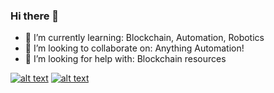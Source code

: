 ### Hi there 👋

<!--
**aaryamannchallani/aaryamannchallani** is a ✨ _special_ ✨ repository because its `README.md` (this file) appears on your GitHub profile.

Here are some ideas to get you started:
--->
- 🌱 I’m currently learning: Blockchain, Automation, Robotics
- 👯 I’m looking to collaborate on: Anything Automation!
- 🤔 I’m looking for help with: Blockchain resources
<!-- Please don't remove this: Grab your social icons from https://github.com/carlsednaoui/gitsocial -->

<!-- display the social media buttons in your README -->
[![alt text][5.2]][5]
[![alt text][6.2]][6]


<!-- links to your social media accounts -->
<!-- update these accordingly -->

[5]: https://www.linkedin.com/in/aaryamannc
[6]: http://www.github.com/rymnc

<!-- Please don't remove this: Grab your social icons from https://github.com/carlsednaoui/gitsocial -->


[5.2]: https://img.icons8.com/android/24/000000/linkedin.png
[6.2]: https://img.icons8.com/material-sharp/24/000000/github.png


